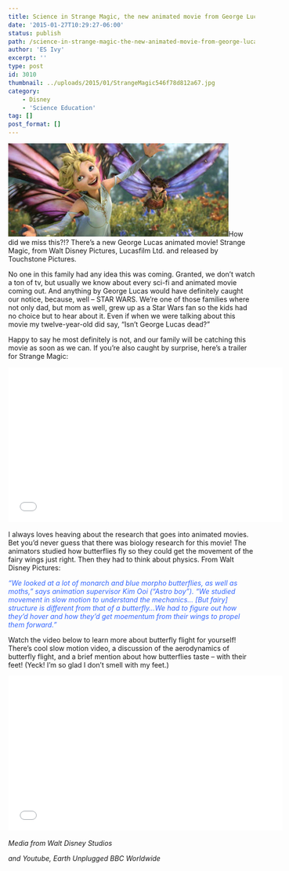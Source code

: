 ```yaml
---
title: Science in Strange Magic, the new animated movie from George Lucas and Walt Disney Pictures
date: '2015-01-27T10:29:27-06:00'
status: publish
path: /science-in-strange-magic-the-new-animated-movie-from-george-lucas-and-walt-disney-pictures
author: 'ES Ivy'
excerpt: ''
type: post
id: 3010
thumbnail: ../uploads/2015/01/StrangeMagic546f78d812a67.jpg
category:
    - Disney
    - 'Science Education'
tag: []
post_format: []
---
```

[![Strange Magic](../uploads/2015/01/StrangeMagic-450x190.jpg)](http://192.168.1.34:4945/wp-content/uploads/2015/01/StrangeMagic-450x190.jpg)How did we miss this?!? There’s a new George Lucas animated movie! Strange Magic, from Walt Disney Pictures, Lucasfilm Ltd. and released by Touchstone Pictures.

No one in this family had any idea this was coming. Granted, we don’t watch a ton of tv, but usually we know about every sci-fi and animated movie coming out. And anything by George Lucas would have definitely caught our notice, because, well – STAR WARS. We’re one of those families where not only dad, but mom as well, grew up as a Star Wars fan so the kids had no choice but to hear about it. Even if when we were talking about this movie my twelve-year-old did say, “Isn’t George Lucas dead?”

Happy to say he most definitely is not, and our family will be catching this movie as soon as we can. If you’re also caught by surprise, here’s a trailer for Strange Magic:  
<iframe allowfullscreen="allowfullscreen" frameborder="0" height="315" src="//www.youtube.com/embed/3wv7Li2V7S8?rel=0" width="560"></iframe>

I always loves heaving about the research that goes into animated movies. Bet you’d never guess that there was biology research for this movie! The animators studied how butterflies fly so they could get the movement of the fairy wings just right. Then they had to think about physics. From Walt Disney Pictures:

<span style="color: #3366ff;">*“We* </span><span style="color: #3366ff;">*looked at a lot of monarch and blue morpho butterflies, as well as moths,” says animation supervisor Kim Ooi (“Astro boy”). “We studied movement in slow motion to understand the mechanics… \[But fairy\] structure is different from that of a butterfly…We had to figure out how they’d hover and how they’d get moementum from their wings to propel them forward.”*</span>

Watch the video below to learn more about butterfly flight for yourself! There’s cool slow motion video, a discussion of the aerodynamics of butterfly flight, and a brief mention about how butterflies taste – with their feet! (Yeck! I’m so glad I don’t smell with my feet.)  
<iframe allowfullscreen="allowfullscreen" frameborder="0" height="315" src="//www.youtube.com/embed/o7a7ZAqWBIs?rel=0" width="560"></iframe>

*Media from Walt Disney Studios*

*and Youtube, Earth Unplugged BBC Worldwide*